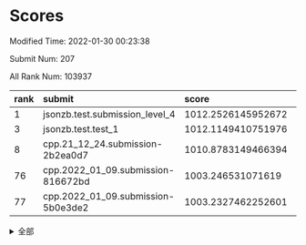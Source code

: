 # Scores

Modified Time: 2022-01-30 00:23:38

Submit Num: 207

All Rank Num: 103937

| rank |               submit               |       score        |       sigma        | pk_num |
| :--- | :--------------------------------- | :----------------- | :----------------- | :----- |
| 1    | jsonzb.test.submission_level_4     | 1012.2526145952672 | 0.7885577869604771 | 2008   |
| 3    | jsonzb.test.test_1                 | 1012.1149410751976 | 0.7847651294216945 | 2008   |
| 8    | cpp.21_12_24.submission-2b2ea0d7   | 1010.8783149466394 | 0.7842658670355401 | 2009   |
| 76   | cpp.2022_01_09.submission-816672bd | 1003.246531071619  | 0.7183307685682335 | 2012   |
| 77   | cpp.2022_01_09.submission-5b0e3de2 | 1003.2327462252601 | 0.7133835430227005 | 2012   |


<details>
<summary>全部</summary>

| rank |                 submit                 |       score        |       sigma        | pk_num |
| :--- | :------------------------------------- | :----------------- | :----------------- | :----- |
| 1    | jsonzb.test.submission_level_4         | 1012.2526145952672 | 0.7885577869604771 | 2008   |
| 2    | gobigger.level_3.submission_level_3_0  | 1012.2110346886026 | 0.7953186107120982 | 2011   |
| 3    | jsonzb.test.test_1                     | 1012.1149410751976 | 0.7847651294216945 | 2008   |
| 4    | gobigger.level_3.submission_level_3_49 | 1012.0663880263905 | 0.7876055338847806 | 2004   |
| 5    | gobigger.level_3.submission_level_3_23 | 1011.1744396730038 | 0.7722268188106737 | 2011   |
| 6    | gobigger.level_3.submission_level_3_1  | 1011.0996951308374 | 0.7516445407725806 | 2013   |
| 7    | gobigger.level_3.submission_level_3_46 | 1011.0693283901801 | 0.7960911950650477 | 2008   |
| 8    | cpp.21_12_24.submission-2b2ea0d7       | 1010.8783149466394 | 0.7842658670355401 | 2009   |
| 9    | gobigger.level_3.submission_level_3_41 | 1010.8647771530606 | 0.7566183126535089 | 2008   |
| 10   | gobigger.level_3.submission_level_3_38 | 1010.8255018105478 | 0.7522679053825315 | 2008   |
| 11   | gobigger.level_3.submission_level_3_22 | 1010.7779524560602 | 0.7596116809608779 | 2010   |
| 12   | gobigger.level_3.submission_level_3_3  | 1010.6128535743902 | 0.7746612814428451 | 2004   |
| 13   | gobigger.level_3.submission_level_3_24 | 1010.6059294693    | 0.7842219451622682 | 2006   |
| 14   | gobigger.level_3.submission_level_3_34 | 1010.5903880620644 | 0.7385870327761442 | 2012   |
| 15   | gobigger.level_3.submission_level_3_32 | 1010.490790149834  | 0.7559433277642861 | 2009   |
| 16   | gobigger.level_3.submission_level_3_45 | 1010.4886908513948 | 0.7450260970806729 | 2011   |
| 17   | gobigger.level_3.submission_level_3_42 | 1010.4426756250595 | 0.7801151698736388 | 2011   |
| 18   | gobigger.level_3.submission_level_3_18 | 1010.4198048818614 | 0.7499063240716431 | 2012   |
| 19   | gobigger.level_3.submission_level_3_12 | 1010.4050632199833 | 0.7784984848310155 | 2012   |
| 20   | gobigger.level_3.submission_level_3_8  | 1010.3467071071744 | 0.7650121058539867 | 2006   |
| 21   | gobigger.level_3.submission_level_3_5  | 1010.3242233459673 | 0.7409711095369272 | 2011   |
| 22   | gobigger.level_3.submission_level_3_35 | 1010.2971668511453 | 0.7846982146556554 | 2010   |
| 23   | gobigger.level_3.submission_level_3_39 | 1010.2610240391951 | 0.7810639376523633 | 2007   |
| 24   | gobigger.level_3.submission_level_3_26 | 1010.1817624510838 | 0.7630395835776086 | 2003   |
| 25   | gobigger.level_3.submission_level_3_31 | 1010.1751067136822 | 0.7635386589907758 | 2007   |
| 26   | gobigger.level_3.submission_level_3_48 | 1010.1381629481516 | 0.7634447561524602 | 2012   |
| 27   | gobigger.level_3.submission_level_3_40 | 1010.1207847321556 | 0.7468578359951179 | 2010   |
| 28   | gobigger.level_3.submission_level_3_4  | 1010.093068633124  | 0.7781589834531476 | 2010   |
| 29   | gobigger.level_3.submission_level_3_7  | 1010.0784677039801 | 0.7447045951909431 | 2006   |
| 30   | gobigger.level_3.submission_level_3_2  | 1009.870167019691  | 0.7590593364515544 | 2005   |
| 31   | gobigger.level_3.submission_level_3_47 | 1009.848217678116  | 0.7561895967157363 | 2012   |
| 32   | gobigger.level_3.submission_level_3_9  | 1009.8018732649535 | 0.760381217570191  | 2014   |
| 33   | gobigger.level_3.submission_level_3_21 | 1009.723751588159  | 0.7799833204795256 | 2007   |
| 34   | gobigger.level_3.submission_level_3_30 | 1009.5319796492813 | 0.7502531772465635 | 2002   |
| 35   | gobigger.level_3.submission_level_3_27 | 1009.520782840796  | 0.7679309415306664 | 2012   |
| 36   | gobigger.level_3.submission_level_3_37 | 1009.5023060944268 | 0.743269567581445  | 2012   |
| 37   | gobigger.level_3.submission_level_3_25 | 1009.5018599358428 | 0.7697823024633569 | 2005   |
| 38   | gobigger.level_3.submission_level_3_6  | 1009.4943905861604 | 0.751079300280203  | 2007   |
| 39   | gobigger.level_3.submission_level_3_13 | 1009.4591779981699 | 0.748640765860707  | 2006   |
| 40   | gobigger.level_3.submission_level_3_29 | 1009.4435857151454 | 0.7834975228455726 | 2012   |
| 41   | gobigger.level_3.submission_level_3_28 | 1009.4168809373883 | 0.7482431387744954 | 2011   |
| 42   | gobigger.level_3.submission_level_3_43 | 1009.3575640557194 | 0.7410174136356189 | 2014   |
| 43   | gobigger.level_3.submission_level_3_20 | 1009.1752735025449 | 0.7543940606343988 | 2011   |
| 44   | gobigger.level_3.submission_level_3_11 | 1009.1585797287037 | 0.7664659510487347 | 2006   |
| 45   | gobigger.level_3.submission_level_3_15 | 1009.1562842058008 | 0.7328952810170145 | 2003   |
| 46   | gobigger.level_3.submission_level_3_19 | 1009.0340236237927 | 0.7467166272431439 | 2011   |
| 47   | gobigger.level_3.submission_level_3_14 | 1009.003603890919  | 0.7663268405912699 | 2011   |
| 48   | gobigger.level_3.submission_level_3_16 | 1008.9751880006299 | 0.7362596501134526 | 2008   |
| 49   | gobigger.level_3.submission_level_3_33 | 1008.964033534972  | 0.7695614815618144 | 2007   |
| 50   | gobigger.level_3.submission_level_3_36 | 1008.9598955367719 | 0.7505593031194425 | 2005   |
| 51   | gobigger.level_3.submission_level_3_10 | 1008.900480975541  | 0.753192941338743  | 2007   |
| 52   | gobigger.level_3.submission_level_3_17 | 1008.6849381674202 | 0.7501299076501621 | 2008   |
| 53   | gobigger.level_3.submission_level_3_44 | 1008.613082749079  | 0.7367112180372523 | 2011   |
| 54   | gobigger.level_1.submission_level_1_21 | 1005.8145908642593 | 0.7303388756167308 | 2015   |
| 55   | gobigger.level_1.submission_level_1_25 | 1004.8070866199519 | 0.7066707951987592 | 2008   |
| 56   | gobigger.level_1.submission_level_1_15 | 1004.5307007391787 | 0.702682706340088  | 2001   |
| 57   | gobigger.level_1.submission_level_1_48 | 1004.3720937413676 | 0.7143423849466671 | 2001   |
| 58   | gobigger.level_1.submission_level_1_40 | 1004.353207664886  | 0.7148246431622397 | 2010   |
| 59   | gobigger.level_1.submission_level_1_49 | 1004.3301104686466 | 0.7218187292969358 | 2007   |
| 60   | gobigger.level_1.submission_level_1_20 | 1004.1989367047433 | 0.7144229601525728 | 2012   |
| 61   | gobigger.level_1.submission_level_1_22 | 1003.9573219932688 | 0.7147838147595812 | 2011   |
| 62   | gobigger.level_1.submission_level_1_23 | 1003.9413203281683 | 0.701798087992875  | 2001   |
| 63   | gobigger.level_1.submission_level_1_27 | 1003.6710298862987 | 0.7226596570925145 | 2009   |
| 64   | gobigger.level_1.submission_level_1_37 | 1003.6225571723686 | 0.725497182744004  | 2006   |
| 65   | gobigger.level_1.submission_level_1_29 | 1003.5857592679373 | 0.7107137794852803 | 2006   |
| 66   | gobigger.level_1.submission_level_1_42 | 1003.5706432324048 | 0.7213894698095314 | 2009   |
| 67   | gobigger.level_1.submission_level_1_18 | 1003.5242556595379 | 0.7240165670796275 | 2006   |
| 68   | gobigger.level_1.submission_level_1_17 | 1003.4841349265624 | 0.7269715331132643 | 2007   |
| 69   | gobigger.level_1.submission_level_1_33 | 1003.4824134048931 | 0.7260400530411927 | 2010   |
| 70   | gobigger.level_1.submission_level_1_12 | 1003.4538374158906 | 0.7244286455523647 | 2010   |
| 71   | gobigger.level_1.submission_level_1_44 | 1003.4312019791627 | 0.7259609077601178 | 2011   |
| 72   | gobigger.level_1.submission_level_1_35 | 1003.3754950530134 | 0.7189254349979024 | 2009   |
| 73   | gobigger.level_1.submission_level_1_6  | 1003.3483780073135 | 0.7190714333051249 | 2010   |
| 74   | gobigger.level_1.submission_level_1_26 | 1003.2988724961418 | 0.7152065072638328 | 2008   |
| 75   | gobigger.level_1.submission_level_1_13 | 1003.2781066315406 | 0.7122455085421365 | 2009   |
| 76   | cpp.2022_01_09.submission-816672bd     | 1003.246531071619  | 0.7183307685682335 | 2012   |
| 77   | cpp.2022_01_09.submission-5b0e3de2     | 1003.2327462252601 | 0.7133835430227005 | 2012   |
| 78   | gobigger.level_1.submission_level_1_5  | 1003.2251390533706 | 0.7210633091395448 | 2006   |
| 79   | gobigger.level_1.submission_level_1_38 | 1003.2170616013912 | 0.7197320203236643 | 2013   |
| 80   | gobigger.level_1.submission_level_1_41 | 1003.1821336492875 | 0.7173471277043214 | 2008   |
| 81   | gobigger.level_1.submission_level_1_46 | 1003.1540106253902 | 0.7109002063952795 | 2006   |
| 82   | gobigger.level_1.submission_level_1_47 | 1003.1382649931348 | 0.7062179591457164 | 2010   |
| 83   | gobigger.level_1.submission_level_1_28 | 1003.123741120465  | 0.7130577037004235 | 2010   |
| 84   | gobigger.level_1.submission_level_1_9  | 1003.122717817     | 0.7232478360150011 | 2013   |
| 85   | gobigger.level_1.submission_level_1_32 | 1003.0789612183873 | 0.7129795187102339 | 2008   |
| 86   | gobigger.level_1.submission_level_1_11 | 1003.0474598123407 | 0.6982237410012226 | 2011   |
| 87   | gobigger.level_1.submission_level_1_30 | 1003.039049856535  | 0.7090675905986478 | 2010   |
| 88   | gobigger.level_1.submission_level_1_4  | 1003.0333965192491 | 0.7179090373176399 | 2006   |
| 89   | gobigger.level_1.submission_level_1_1  | 1002.9964714029184 | 0.705158949501361  | 2007   |
| 90   | gobigger.level_1.submission_level_1_39 | 1002.8343493469189 | 0.7208675740912643 | 2010   |
| 91   | gobigger.level_1.submission_level_1_2  | 1002.6770776711379 | 0.7168089689273784 | 2006   |
| 92   | gobigger.level_1.submission_level_1_24 | 1002.6225769036544 | 0.7065179392754598 | 2012   |
| 93   | gobigger.level_1.submission_level_1_19 | 1002.5934968946544 | 0.7213403512742886 | 2011   |
| 94   | gobigger.level_1.submission_level_1_14 | 1002.5843746090503 | 0.7102306438268372 | 2007   |
| 95   | gobigger.level_1.submission_level_1_16 | 1002.5638438581328 | 0.7189382946487597 | 2011   |
| 96   | gobigger.level_1.submission_level_1_0  | 1002.5116727278241 | 0.7093271225418919 | 2007   |
| 97   | gobigger.level_1.submission_level_1_10 | 1002.5065623362656 | 0.7183815372498332 | 2007   |
| 98   | gobigger.level_1.submission_level_1_34 | 1002.5031784559126 | 0.7022365162589513 | 2001   |
| 99   | gobigger.level_1.submission_level_1_7  | 1002.3202833731642 | 0.7191448610284827 | 2000   |
| 100  | gobigger.level_1.submission_level_1_45 | 1002.2898719138263 | 0.7097110565780609 | 1998   |
| 101  | gobigger.level_1.submission_level_1_43 | 1002.2488991025642 | 0.7149597408941408 | 2009   |
| 102  | gobigger.level_1.submission_level_1_36 | 1001.9146367702908 | 0.7250866435538541 | 2008   |
| 103  | gobigger.level_1.submission_level_1_3  | 1001.6765170194926 | 0.7095218064391718 | 2009   |
| 104  | gobigger.level_1.submission_level_1_8  | 1001.3937801998657 | 0.704050721797462  | 2008   |
| 105  | gobigger.level_1.submission_level_1_31 | 1000.4887254119678 | 0.7224635478616822 | 2008   |
| 106  | gobigger.random.submission_random_19   | 997.8004335052699  | 0.70884708789405   | 2007   |
| 107  | gobigger.random.submission_random_3    | 997.0235768372827  | 0.704201908229486  | 2008   |
| 108  | gobigger.random.submission_random_31   | 996.987726801893   | 0.7146780469834121 | 2007   |
| 109  | gobigger.random.submission_random_15   | 996.9808569377298  | 0.7000111594282594 | 2008   |
| 110  | gobigger.random.submission_random_34   | 996.9676629959328  | 0.7150934053362746 | 2005   |
| 111  | gobigger.random.submission_random_10   | 996.9029064377222  | 0.7132700661162193 | 2011   |
| 112  | gobigger.random.submission_random_21   | 996.6546106534378  | 0.7080595931616014 | 2010   |
| 113  | gobigger.random.submission_random_43   | 996.5620431696694  | 0.7077756822064322 | 2006   |
| 114  | gobigger.random.submission_random_25   | 996.4366010797012  | 0.7050435384533096 | 2005   |
| 115  | gobigger.random.submission_random_29   | 996.3411454322854  | 0.7103540011413496 | 2013   |
| 116  | gobigger.random.submission_random_35   | 996.2720731338123  | 0.7170201527555293 | 2008   |
| 117  | gobigger.random.submission_random_18   | 996.2574837766357  | 0.7136576923797313 | 2007   |
| 118  | gobigger.random.submission_random_47   | 996.2543236448051  | 0.7096385851472629 | 2010   |
| 119  | gobigger.random.submission_random_37   | 996.2447764116216  | 0.7020643191268439 | 2011   |
| 120  | gobigger.random.submission_random_44   | 996.2030565945723  | 0.7125314364763488 | 2008   |
| 121  | gobigger.random.submission_random_26   | 996.1478953807834  | 0.7038358281866662 | 2007   |
| 122  | gobigger.random.submission_random_49   | 996.1440804673359  | 0.7119687121865117 | 2014   |
| 123  | gobigger.random.submission_random_36   | 996.127815064894   | 0.7119146718588454 | 2010   |
| 124  | gobigger.random.submission_random_38   | 996.1036626767228  | 0.7144426315831968 | 2007   |
| 125  | gobigger.random.submission_random_24   | 996.0956519086017  | 0.7045388592749805 | 2005   |
| 126  | gobigger.random.submission_random_32   | 996.0327341618018  | 0.7074583190853011 | 2006   |
| 127  | gobigger.random.submission_random_40   | 996.0198096704456  | 0.6957324269292331 | 2011   |
| 128  | gobigger.random.submission_random_4    | 995.9924081968416  | 0.7133142532070198 | 2006   |
| 129  | gobigger.random.submission_random_16   | 995.9859765782057  | 0.7076813265084442 | 2011   |
| 130  | gobigger.random.submission_random_23   | 995.9803089760763  | 0.7053553519622167 | 2011   |
| 131  | gobigger.random.submission_random_33   | 995.9649341889572  | 0.713541313222641  | 2009   |
| 132  | gobigger.random.submission_random_9    | 995.8845718957226  | 0.7065400271817069 | 2008   |
| 133  | gobigger.random.submission_random_27   | 995.8829376441977  | 0.7036668979556174 | 2011   |
| 134  | gobigger.random.submission_random_6    | 995.8031718303216  | 0.7198044861339916 | 2010   |
| 135  | gobigger.random.submission_random_39   | 995.7893559455541  | 0.7041535235890262 | 2005   |
| 136  | gobigger.random.submission_random_7    | 995.722120464519   | 0.7050286151590628 | 2009   |
| 137  | gobigger.random.submission_random_5    | 995.6780843480373  | 0.6984771401892033 | 2008   |
| 138  | gobigger.random.submission_random_8    | 995.5924591648535  | 0.7077489779891177 | 2006   |
| 139  | gobigger.random.submission_random_42   | 995.578965357849   | 0.7110059352694964 | 2006   |
| 140  | gobigger.random.submission_random_46   | 995.5178339669426  | 0.6967313580326784 | 2006   |
| 141  | gobigger.random.submission_random_0    | 995.5168939845254  | 0.7190930476555594 | 2006   |
| 142  | gobigger.random.submission_random_22   | 995.4953646752002  | 0.7186879536162393 | 2008   |
| 143  | gobigger.random.submission_random_41   | 995.4353688701365  | 0.7223071737474976 | 2005   |
| 144  | gobigger.random.submission_random_28   | 995.4038698000799  | 0.7034843243718347 | 2008   |
| 145  | gobigger.random.submission_random_1    | 995.3987649373685  | 0.7250547405195217 | 2006   |
| 146  | gobigger.random.submission_random_45   | 995.3573531643291  | 0.7021304077774871 | 2014   |
| 147  | gobigger.random.submission_random_17   | 995.3554345511179  | 0.7115922389548067 | 2004   |
| 148  | gobigger.random.submission_random_48   | 995.2075716351268  | 0.7077986328824571 | 2010   |
| 149  | gobigger.random.submission_random_11   | 995.1598061548615  | 0.7187535717201471 | 2007   |
| 150  | gobigger.random.submission_random_13   | 995.1099686730628  | 0.7213152878765102 | 2010   |
| 151  | gobigger.random.submission_random_12   | 995.097127222547   | 0.7152891722877333 | 2009   |
| 152  | gobigger.random.submission_random_14   | 995.0633381884976  | 0.719632793660136  | 2013   |
| 153  | gobigger.random.submission_random_2    | 995.0586409508701  | 0.7136698663451689 | 2007   |
| 154  | gobigger.random.submission_random_30   | 994.81264635986    | 0.7117499882306014 | 2009   |
| 155  | gobigger.random.submission_random_20   | 994.4516426956294  | 0.7344491922805654 | 2014   |
| 156  | gobigger.level_2.submission_level_2_27 | 993.6131540726086  | 0.7410639133891521 | 2010   |
| 157  | gobigger.level_2.submission_level_2_47 | 993.5724712106955  | 0.7259949056331558 | 2008   |
| 158  | gobigger.level_2.submission_level_2_17 | 993.521099259469   | 0.7299267505801709 | 2010   |
| 159  | gobigger.level_2.submission_level_2_29 | 993.4600931825048  | 0.738618571414788  | 2010   |
| 160  | gobigger.level_2.submission_level_2_9  | 993.2926747707064  | 0.7181153419744225 | 2001   |
| 161  | gobigger.level_2.submission_level_2_0  | 993.2463464608928  | 0.7291278644887903 | 2010   |
| 162  | gobigger.level_2.submission_level_2_19 | 993.2222624256624  | 0.746072805951651  | 2010   |
| 163  | gobigger.level_2.submission_level_2_42 | 993.0279072281239  | 0.7294013141474422 | 2012   |
| 164  | gobigger.level_2.submission_level_2_12 | 992.9293564747138  | 0.7391589057918734 | 2006   |
| 165  | gobigger.level_2.submission_level_2_2  | 992.924323765523   | 0.7507076220093021 | 2011   |
| 166  | gobigger.level_2.submission_level_2_24 | 992.8868569964027  | 0.7427703298404357 | 2006   |
| 167  | gobigger.level_2.submission_level_2_21 | 992.8430682999483  | 0.740704699585564  | 2005   |
| 168  | gobigger.level_2.submission_level_2_15 | 992.7761656614335  | 0.7262619018283721 | 2011   |
| 169  | gobigger.level_2.submission_level_2_45 | 992.7183305954028  | 0.7317591119072524 | 2015   |
| 170  | gobigger.level_2.submission_level_2_40 | 992.6867337161759  | 0.7376816227686255 | 2012   |
| 171  | gobigger.level_2.submission_level_2_36 | 992.6207819924264  | 0.743570459238379  | 2009   |
| 172  | gobigger.level_2.submission_level_2_43 | 992.5578432561585  | 0.7687876804455531 | 2011   |
| 173  | gobigger.level_2.submission_level_2_25 | 992.4884711198555  | 0.7366721645830004 | 2008   |
| 174  | gobigger.level_2.submission_level_2_46 | 992.478686367243   | 0.7297452070043813 | 2008   |
| 175  | gobigger.level_2.submission_level_2_5  | 992.4096632163056  | 0.7327341366819264 | 2008   |
| 176  | gobigger.level_2.submission_level_2_41 | 992.4025157532517  | 0.7524899592791209 | 2006   |
| 177  | gobigger.level_2.submission_level_2_34 | 992.2881839934636  | 0.7697761118592533 | 2011   |
| 178  | gobigger.level_2.submission_level_2_1  | 992.2068598490491  | 0.7609195838020155 | 2015   |
| 179  | gobigger.level_2.submission_level_2_8  | 992.1979659064554  | 0.7573154341147099 | 2004   |
| 180  | gobigger.level_2.submission_level_2_28 | 992.1474704599831  | 0.7548845303593409 | 2012   |
| 181  | gobigger.level_2.submission_level_2_11 | 992.0963814280537  | 0.7348507926311671 | 2009   |
| 182  | gobigger.level_2.submission_level_2_4  | 992.0885931723594  | 0.7344899419645451 | 2008   |
| 183  | gobigger.level_2.submission_level_2_13 | 992.0666420162654  | 0.7320216881686946 | 2012   |
| 184  | gobigger.level_2.submission_level_2_37 | 992.0403504968289  | 0.7297565908626327 | 2008   |
| 185  | gobigger.level_2.submission_level_2_10 | 991.9480523675662  | 0.7442724348340112 | 2005   |
| 186  | gobigger.level_2.submission_level_2_49 | 991.9337399466607  | 0.7557056544141053 | 2009   |
| 187  | gobigger.level_2.submission_level_2_22 | 991.710272979423   | 0.7541019698687668 | 2008   |
| 188  | gobigger.level_2.submission_level_2_7  | 991.6708389953421  | 0.7598657755244368 | 2014   |
| 189  | gobigger.level_2.submission_level_2_35 | 991.6632765450921  | 0.7481890564602621 | 2009   |
| 190  | gobigger.level_2.submission_level_2_18 | 991.6514503383348  | 0.7438770487661849 | 2005   |
| 191  | gobigger.level_2.submission_level_2_38 | 991.6125100796482  | 0.74888395548849   | 2005   |
| 192  | gobigger.level_2.submission_level_2_48 | 991.6063231005156  | 0.7398050372772718 | 2002   |
| 193  | gobigger.level_2.submission_level_2_14 | 991.5712473206444  | 0.7511194098997312 | 2013   |
| 194  | gobigger.level_2.submission_level_2_30 | 991.5388419528523  | 0.7388241880698764 | 2008   |
| 195  | gobigger.level_2.submission_level_2_20 | 991.4340157792159  | 0.7453817126732504 | 2007   |
| 196  | gobigger.level_2.submission_level_2_39 | 991.4296331115254  | 0.7595914775704868 | 2013   |
| 197  | gobigger.level_2.submission_level_2_33 | 991.3829702991773  | 0.764551520339376  | 2010   |
| 198  | gobigger.level_2.submission_level_2_31 | 991.2337872120967  | 0.7544959525091111 | 2011   |
| 199  | gobigger.level_2.submission_level_2_6  | 991.1199104920489  | 0.7747033579324244 | 2007   |
| 200  | gobigger.level_2.submission_level_2_32 | 991.0918325527015  | 0.7637171631630179 | 2005   |
| 201  | gobigger.level_2.submission_level_2_23 | 990.8734666422176  | 0.7421811353521287 | 2013   |
| 202  | gobigger.level_2.submission_level_2_16 | 990.7213371984653  | 0.7532037802830015 | 2006   |
| 203  | gobigger.level_2.submission_level_2_3  | 990.6608207605857  | 0.7649321568019124 | 2007   |
| 204  | gobigger.level_2.submission_level_2_44 | 990.651525378722   | 0.7630484246248932 | 2002   |
| 205  | gobigger.level_2.submission_level_2_26 | 990.2993047862216  | 0.7621578226880498 | 2011   |
| 206  | gobigger.none.submission_none_0        | 977.7602911965452  | 1.4333450857190602 | 2007   |
| 207  | gobigger.none.submission_none_1        | 976.3326265064317  | 1.3754403552812167 | 2004   |

</details>